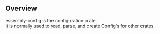 ## Overview
essembly-config is the configuration crate.  
It is normally used to read, parse, and create Config's for other crates. 
